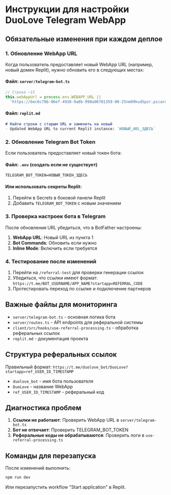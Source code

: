 # Инструкции для настройки DuoLove Telegram WebApp

## Обязательные изменения при каждом деплое

### 1. Обновление WebApp URL

Когда пользователь предоставляет новый WebApp URL (например, новый домен Replit), нужно обновить его в следующих местах:

#### Файл: `server/telegram-bot.ts`
```typescript
// Строка ~15
this.webAppUrl = process.env.WEBAPP_URL || 
  'https://bec6c78b-06ef-4930-9a8b-998a96781359-00-25nm89kud5pzr.picard.replit.dev';  // <- Заменить на актуальный URL
```

#### Файл: `replit.md`
```markdown
# Найти строки с старым URL и заменить на новый
- Updated WebApp URL to current Replit instance: `НОВЫЙ_URL_ЗДЕСЬ`
```

### 2. Обновление Telegram Bot Token

Если пользователь предоставляет новый токен бота:

#### Файл: `.env` (создать если не существует)
```
TELEGRAM_BOT_TOKEN=НОВЫЙ_ТОКЕН_ЗДЕСЬ
```

#### Или использовать секреты Replit:
1. Перейти в Secrets в боковой панели Replit
2. Добавить `TELEGRAM_BOT_TOKEN` с новым значением

### 3. Проверка настроек бота в Telegram

После обновления URL убедиться, что в BotFather настроены:

1. **WebApp URL**: Новый URL из пункта 1
2. **Bot Commands**: Обновить если нужно
3. **Inline Mode**: Включить если требуется

### 4. Тестирование после изменений

1. Перейти на `/referral-test` для проверки генерации ссылок
2. Убедиться, что ссылки имеют формат: `https://t.me/BOT_USERNAME/APP_NAME?startapp=REFERRAL_CODE`
3. Протестировать переход по ссылке и подключение партнеров

## Важные файлы для мониторинга

- `server/telegram-bot.ts` - основная логика бота
- `server/routes.ts` - API endpoints для реферальной системы
- `client/src/hooks/use-referral-processing.ts` - обработка реферальных ссылок
- `replit.md` - документация проекта

## Структура реферальных ссылок

Правильный формат: `https://t.me/duolove_bot/DuoLove?startapp=ref_USER_ID_TIMESTAMP`

- `duolove_bot` - имя бота пользователя
- `DuoLove` - название WebApp
- `ref_USER_ID_TIMESTAMP` - реферальный код

## Диагностика проблем

1. **Ссылки не работают**: Проверить WebApp URL в `server/telegram-bot.ts`
2. **Бот не отвечает**: Проверить TELEGRAM_BOT_TOKEN
3. **Реферальные коды не обрабатываются**: Проверить логи в `use-referral-processing.ts`

## Команды для перезапуска

После изменений выполнить:
```bash
npm run dev
```

Или перезапустить workflow "Start application" в Replit.